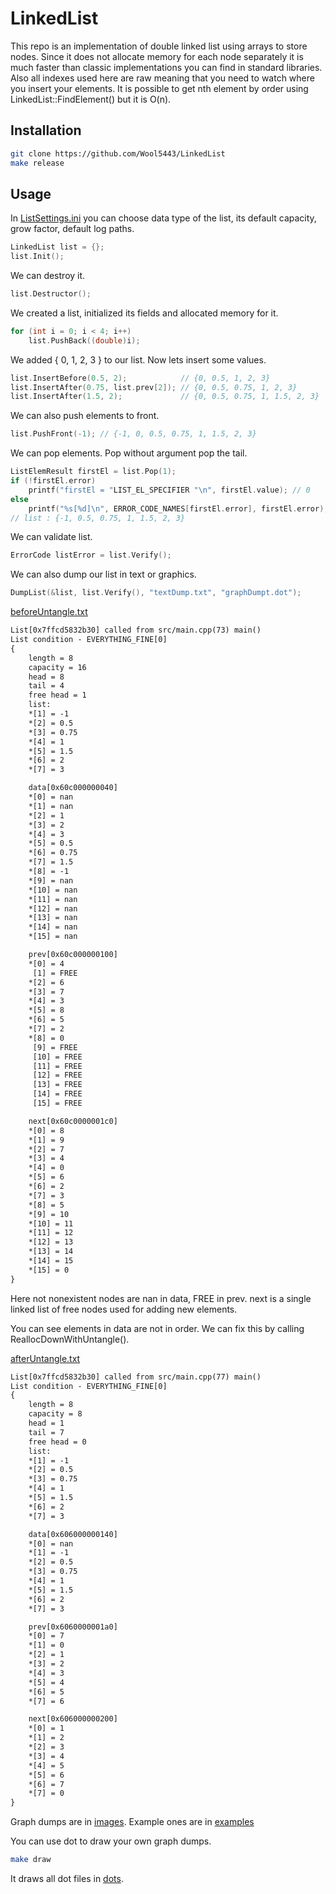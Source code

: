 # LinkedList

This repo is an implementation of double linked list using arrays to store nodes. Since it does not allocate memory for each node separately it is much faster than classic implementations you can find in standard libraries. Also all indexes used here are raw meaning that you need to watch where you insert your elements. It is possible to get nth element by order using LinkedList::FindElement() but it is O(n).

## Installation

```bash
git clone https://github.com/Wool5443/LinkedList
make release
```
## Usage

In [ListSettings.ini](headers/ListSettings.ini) you can choose data type of the list, its default capacity, grow factor, default log paths.

```c++
LinkedList list = {};
list.Init();
```

We can destroy it.
```c++
list.Destructor();
```

We created a list, initialized its fields and allocated memory for it.

```c++
for (int i = 0; i < 4; i++)
    list.PushBack((double)i);
```
We added { 0, 1, 2, 3 } to our list. Now lets insert some values.

```c++
list.InsertBefore(0.5, 2);            // {0, 0.5, 1, 2, 3}
list.InsertAfter(0.75, list.prev[2]); // {0, 0.5, 0.75, 1, 2, 3}
list.InsertAfter(1.5, 2);             // {0, 0.5, 0.75, 1, 1.5, 2, 3}
```

We can also push elements to front.
```c++
list.PushFront(-1); // {-1, 0, 0.5, 0.75, 1, 1.5, 2, 3}
```
We can pop elements. Pop without argument pop the tail.
```c++
ListElemResult firstEl = list.Pop(1);
if (!firstEl.error)
    printf("firstEl = "LIST_EL_SPECIFIER "\n", firstEl.value); // 0
else
    printf("%s[%d]\n", ERROR_CODE_NAMES[firstEl.error], firstEl.error);
// list : {-1, 0.5, 0.75, 1, 1.5, 2, 3}
```

We can validate list.
```c++
ErrorCode listError = list.Verify();
```
We can also dump our list in text or graphics.
```c++
DumpList(&list, list.Verify(), "textDump.txt", "graphDumpt.dot");
```
[beforeUntangle.txt](examples/beforeUntangle.txt)
```txt
List[0x7ffcd5832b30] called from src/main.cpp(73) main()
List condition - EVERYTHING_FINE[0]
{
    length = 8
    capacity = 16
    head = 8
    tail = 4
    free head = 1
    list:
    *[1] = -1
    *[2] = 0.5
    *[3] = 0.75
    *[4] = 1
    *[5] = 1.5
    *[6] = 2
    *[7] = 3

    data[0x60c000000040]
    *[0] = nan
    *[1] = nan
    *[2] = 1
    *[3] = 2
    *[4] = 3
    *[5] = 0.5
    *[6] = 0.75
    *[7] = 1.5
    *[8] = -1
    *[9] = nan
    *[10] = nan
    *[11] = nan
    *[12] = nan
    *[13] = nan
    *[14] = nan
    *[15] = nan

    prev[0x60c000000100]
    *[0] = 4
     [1] = FREE
    *[2] = 6
    *[3] = 7
    *[4] = 3
    *[5] = 8
    *[6] = 5
    *[7] = 2
    *[8] = 0
     [9] = FREE
     [10] = FREE
     [11] = FREE
     [12] = FREE
     [13] = FREE
     [14] = FREE
     [15] = FREE

    next[0x60c0000001c0]
    *[0] = 8
    *[1] = 9
    *[2] = 7
    *[3] = 4
    *[4] = 0
    *[5] = 6
    *[6] = 2
    *[7] = 3
    *[8] = 5
    *[9] = 10
    *[10] = 11
    *[11] = 12
    *[12] = 13
    *[13] = 14
    *[14] = 15
    *[15] = 0
}
```
Here not nonexistent nodes are nan in data, FREE in prev. next is a single linked list of free nodes used for adding new elements.

You can see elements in data are not in order. We can fix this by calling ReallocDownWithUntangle().

[afterUntangle.txt](examples/afterUntangle.txt)
```txt
List[0x7ffcd5832b30] called from src/main.cpp(77) main()
List condition - EVERYTHING_FINE[0]
{
    length = 8
    capacity = 8
    head = 1
    tail = 7
    free head = 0
    list:
    *[1] = -1
    *[2] = 0.5
    *[3] = 0.75
    *[4] = 1
    *[5] = 1.5
    *[6] = 2
    *[7] = 3

    data[0x606000000140]
    *[0] = nan
    *[1] = -1
    *[2] = 0.5
    *[3] = 0.75
    *[4] = 1
    *[5] = 1.5
    *[6] = 2
    *[7] = 3

    prev[0x6060000001a0]
    *[0] = 7
    *[1] = 0
    *[2] = 1
    *[3] = 2
    *[4] = 3
    *[5] = 4
    *[6] = 5
    *[7] = 6

    next[0x606000000200]
    *[0] = 1
    *[1] = 2
    *[2] = 3
    *[3] = 4
    *[4] = 5
    *[5] = 6
    *[6] = 7
    *[7] = 0
}
```

Graph dumps are in [images](images/). Example ones are in [examples](examples/)

You can use dot to draw your own graph dumps.
```bash
make draw
```
It draws all dot files in [dots](dots/).